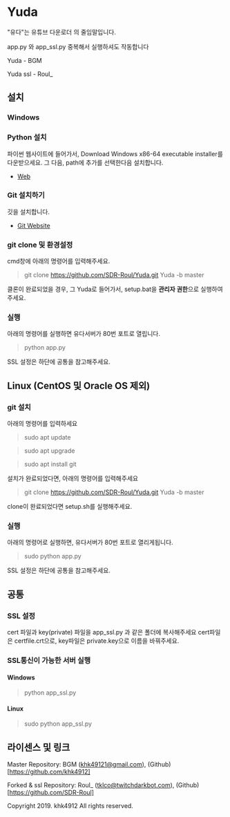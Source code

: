 # Yuda
"유다"는 유튜브 다운로더 의 줄임말입니다. 

app.py 와 app_ssl.py 중복해서 실행하셔도 작동합니다

Yuda - BGM

Yuda ssl - Roul_


## 설치
### Windows

### Python 설치
파이썬 웹사이트에 들어가서, Download Windows x86-64 executable installer를 다운받으세요. 그 다음, path에 추가를 선택한다음 설치합니다. 
* [Web](https://www.python.org/downloads/windows/)

### Git 설치하기
깃을 설치합니다.
* [Git Website](https://git-scm.com/)

### git clone 및 환경설정
cmd창에 아래의 명령어를 입력해주세요.
> git clone https://github.com/SDR-Roul/Yuda.git Yuda -b master

클론이 완료되었을 경우, 그 Yuda로 들어가서, setup.bat을 **관리자 권한**으로 실행하여주세요. 

### 실행
아래의 명령어를 실행하면 유다서버가 80번 포트로 열립니다.
> python app.py

SSL 설정은 하단에 공통을 참고해주세요.

## Linux (CentOS 및 Oracle OS 제외)
### git 설치
아래의 명령어를 입력하세요
> sudo apt update

> sudo apt upgrade

> sudo apt install git

설치가 완료되었다면, 아래의 명령어를 입력해주세요
> git clone https://github.com/SDR-Roul/Yuda.git Yuda -b master

clone이 완료되었다면 setup.sh를 실행해주세요.

### 실행
아래의 명령어로 실행하면, 유다서버가 80번 포트로 열리게됩니다.
> sudo python app.py

SSL 설정은 하단에 공통을 참고해주세요.

## 공통
### SSL 설정
cert 파일과 key(private) 파일을 app_ssl.py 과 같은 폴더에 복사해주세요
cert파일은 certfile.crt으로, key파일은 private.key으로 이름을 바꿔주세요.

### SSL통신이 가능한 서버 실행
#### Windows
> python app_ssl.py
#### Linux
> sudo python app_ssl.py


## 라이센스 및 링크
Master Repository: BGM (khk49121@gmail.com), (Github)[https://github.com/khk4912]

Forked & ssl Repository: Roul_ (tklco@twitchdarkbot.com), (Github)[https://github.com/SDR-Roul]

Copyright 2019. khk4912 All rights reserved. 
